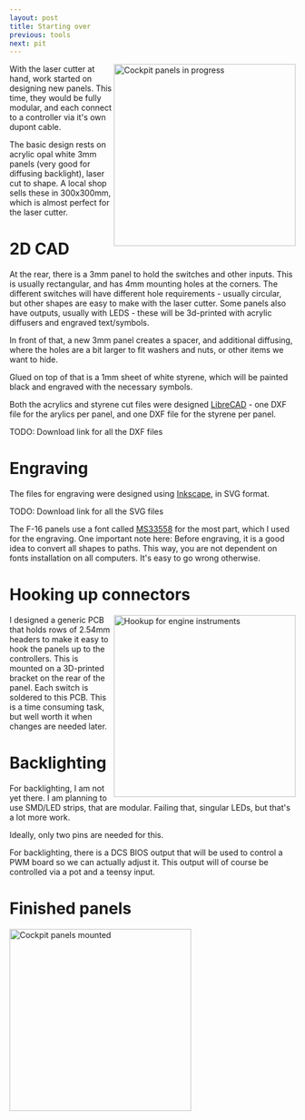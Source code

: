 ```yaml
---
layout: post
title: Starting over
previous: tools
next: pit
---
```

<a href="/viperpit/images/panels_diff_stages.jpg" border="0"><img align="right" width="320" src="/viperpit/images/panels_diff_stages.jpg" alt="Cockpit panels in progress" /></a>

With the laser cutter at hand, work started on designing new panels. This time, they would be fully modular, and each connect to a controller via it's own dupont cable.

The basic design rests on acrylic opal white 3mm panels (very good for diffusing backlight), laser cut to shape. A local shop sells these in 300x300mm, which is almost perfect for the laser cutter.

# 2D CAD

At the rear, there is a 3mm panel to hold the switches and other inputs. This is usually rectangular, and has 4mm mounting holes at the corners. The different switches will have different hole requirements - usually circular, but other shapes are easy to make with the laser cutter. Some panels also have outputs, usually with LEDS - these will be 3d-printed with acrylic diffusers and engraved text/symbols.

In front of that, a new  3mm panel creates a spacer, and additional diffusing, where the holes are a bit larger to fit washers and nuts, or other items we want to hide.

Glued on top of that is a 1mm sheet of white styrene, which will be painted black and engraved with the necessary symbols.

Both the acrylics and styrene cut files were designed [LibreCAD](https://librecad.org/) - one DXF file for the arylics per panel, and one DXF file for the styrene per panel.

TODO: Download link for all the DXF files

# Engraving

The files for engraving were designed using [Inkscape](https://inkscape.org/), in SVG format.

TODO: Download link for all the SVG files

The F-16 panels use a font called [MS33558](https://www.wfonts.com/font/ms-33558) for the most part, which I used for the engraving. One important note here: Before engraving, it is a good idea to convert all shapes to paths. This way, you are not dependent on fonts installation on all computers. It's easy to go wrong otherwise.

# Hooking up connectors
<a href="/viperpit/images/instr_wiring.jpg" border="0"><img align="right" height="320" src="/viperpit/images/instr_wiring.jpg" alt="Hookup for engine instruments" /></a>

I designed a generic PCB that holds rows of 2.54mm headers to make it easy to hook the panels up to the controllers. This is mounted on a 3D-printed bracket on the rear of the panel. Each switch is soldered to this PCB. This is a time consuming task, but well worth it when changes are needed later.

# Backlighting

For backlighting, I am not yet there. I am planning to use SMD/LED strips, that are modular. Failing that, singular LEDs, but that's a lot more work.

Ideally, only two pins are needed for this.

For backlighting, there is a DCS BIOS output that will be used to control a PWM board so we can actually adjust it. This output will of course be controlled via a pot and a teensy input.

# Finished panels

<a href="/viperpit/images/panels_ready.jpg" border="0"><img width="320" src="/viperpit/images/panels_ready.jpg" alt="Cockpit panels mounted" /></a>
